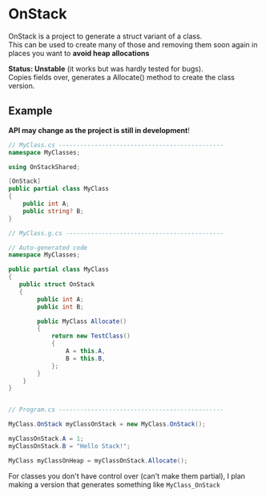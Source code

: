 # OnStack

OnStack is a project to generate a struct variant of a class.  
This can be used to create many of those and removing them soon again in places you want to **avoid heap allocations**

**Status: Unstable** (it works but was hardly tested for bugs).  
Copies fields over, generates a Allocate() method to create the class version.

## Example

**API may change as the project is still in development**!

```cs
// MyClass.cs ----------------------------------------------
namespace MyClasses;

using OnStackShared;

[OnStack]
public partial class MyClass
{
    public int A;
    public string? B;
}

// MyClass.g.cs --------------------------------------------

// Auto-generated code
namespace MyClasses;

public partial class MyClass
{
   public struct OnStack
   {
        public int A;
        public int B;

        public MyClass Allocate()
        {
            return new TestClass()
            {
                A = this.A,
                B = this.B,
            };
        }
    }
}


// Program.cs ----------------------------------------------

MyClass.OnStack myClassOnStack = new MyClass.OnStack();

myClassOnStack.A = 1;
myClassOnStack.B = "Hello Stack!";

MyClass myClassOnHeap = myClassOnStack.Allocate();
```

For classes you don't have control over (can't make them partial), I plan making a version that generates something like `MyClass_OnStack`
